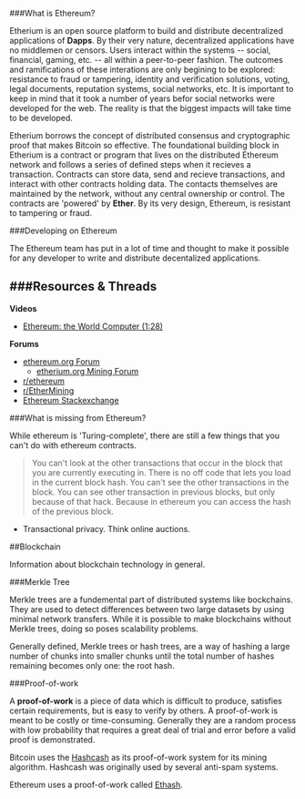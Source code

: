 ###What is Ethereum?

Etherium is an open source platform to build and distribute decentralized applications of **Dapps**. By their very nature, decentralized applications have no middlemen or censors. Users interact within the systems -- social, financial, gaming, etc. -- all within a peer-to-peer fashion. The outcomes and ramifications of these interations are only begining to be explored: resistance to fraud or tampering, identity and verification solutions, voting, legal documents, reputation systems, social networks, etc. It is important to keep in mind that it took a number of years befor social networks were developed for the web. The reality is that the biggest impacts will take time to be developed. 

Etherium borrows the concept of distributed consensus and cryptographic proof that makes Bitcoin so effective. The foundational building block in Etherium is a contract or program that lives on the distributed Ethereum network and follows a series of defined steps when it recieves a transaction. Contracts can store data, send and recieve transactions, and interact with other contracts holding data. The contacts themselves are maintained by the network, without any central ownership or control. The contracts are 'powered' by **Ether**. By its very design, Ethereum, is resistant to tampering or fraud.

###Developing on Ethereum

The Ethereum team has put in a lot of time and thought to make it possible for any developer to write and distribute decentalized applications.

###Resources & Threads
---
**Videos**

- [Ethereum: the World Computer (1:28)](https://www.youtube.com/watch?v=j23HnORQXvs)

**Forums**

- [ethereum.org Forum](https://forum.ethereum.org/)
  - [etherium.org Mining Forum](https://forum.ethereum.org/categories/mining)
- [r/ethereum](https://www.reddit.com/r/ethereum)
- [r/EtherMining](https://www.reddit.com/r/EtherMining/)
- [Ethereum Stackexchange](http://ethereum.stackexchange.com/)

###What is missing from Ethereum?

While ethereum is 'Turing-complete', there are still a few things that you can't do with ethereum contracts.

> You can't look at the other transactions that occur in the block that you are currently executing in.  There is no off code that lets you load in the current block hash. You can't see the other transactions in the block. You can see other transaction in previous blocks, but only because of that hack. Because in ethereum you can access the hash of the previous block.	

- Transactional privacy. Think online auctions. 

##Blockchain

Information about blockchain technology in general.

###Merkle Tree

Merkle trees are a fundemental part of distributed systems like bockchains. They are used to detect differences between two large datasets by using minimal network transfers. While it is possible to make blockchains without Merkle trees, doing so poses scalability problems. 

Generally defined, Merkle trees or hash trees, are a way of hashing a large number of chunks into smaller chunks until the total number of hashes remaining becomes only one: the root hash.

###Proof-of-work

A **proof-of-work** is a piece of data which is difficult to produce, satisfies certain requirements, but is easy to verify by others. A proof-of-work is meant to be costly or time-consuming. Generally they are a random process with low probability that requires a great deal of trial and error before a valid proof is demonstrated.

Bitcoin uses the [Hashcash](https://en.wikipedia.org/wiki/Hashcash) as its proof-of-work system for its mining algorithm. Hashcash was originally used by several anti-spam systems.

Ethereum uses a proof-of-work called [Ethash](https://github.com/ethereum/wiki/wiki/Ethash).